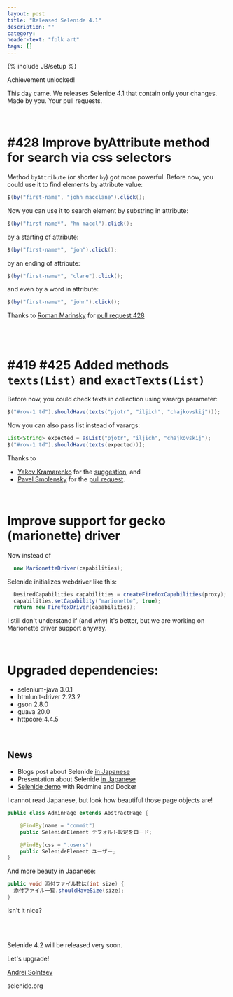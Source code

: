 ```yaml
---
layout: post
title: "Released Selenide 4.1"
description: ""
category:
header-text: "folk art"
tags: []
---
```

{% include JB/setup %}

Achievement unlocked!

This day came. We releases Selenide 4.1 that contain only your changes. Made by you. Your pull requests. 

<br/>

# #428 Improve byAttribute method for search via css selectors

Method `byAttribute` (or shorter `by`) got more powerful. 
Before now, you could use it to find elements by attribute value:

```java
$(by("first-name", "john macclane").click();
```

Now you can use it to search element by substring in attribute:

```java
$(by("first-name*", "hn maccl").click();
```

by a starting of attribute:

```java
$(by("first-name*", "joh").click();
```

by an ending of attribute:

```java
$(by("first-name*", "clane").click();
```

and even by a word in attribute:

```java
$(by("first-name*", "john").click();
```


Thanks to [Roman Marinsky](https://github.com/rmarinsky) for [pull request 428](https://github.com/selenide/selenide/pull/428)

<br/>
<br/>

# #419 #425 Added methods `texts(List)` and `exactTexts(List)`

Before now, you could check texts in collection using varargs parameter:

```java
$("#row-1 td").shouldHave(texts("pjotr", "iljich", "chajkovskij")));
```

Now you can also pass list instead of varargs:

```java
List<String> expected = asList("pjotr", "iljich", "chajkovskij");
$("#row-1 td").shouldHave(texts(expected)));
```

Thanks to 

* [Yakov Kramarenko](https://github.com/yashaka) for the [suggestion](https://github.com/selenide/selenide/issues/419), and
* [Pavel Smolensky](https://github.com/pavelsmolensky) for the [pull request](https://github.com/selenide/selenide/pull/425). 

<br/>

# Improve support for gecko (marionette) driver

Now instead of 

```java
  new MarionetteDriver(capabilities);
```

Selenide initializes webdriver like this:

```java
  DesiredCapabilities capabilities = createFirefoxCapabilities(proxy);
  capabilities.setCapability("marionette", true);
  return new FirefoxDriver(capabilities);
```

I still don't understand if (and why) it's better, but we are working on Marionette driver support anyway. 

<br/>

# Upgraded dependencies:
* selenium-java 3.0.1
* htmlunit-driver 2.23.2
* gson 2.8.0
* guava 20.0
* httpcore:4.4.5

<br/>

## News 
 
* Blogs post about Selenide [in Japanese](http://qiita.com/shimashima35/items/a437f0ed080a9ba71b72)
* Presentation about Selenide [in Japanese](http://backpaper0.github.io/ghosts/try-selenide/index.html#1)
* [Selenide demo](https://github.com/backpaper0/selenide-demo) with Redmine and Docker

I cannot read Japanese, but look how beautiful those page objects are!

```java
public class AdminPage extends AbstractPage {

    @FindBy(name = "commit")
    public SelenideElement デフォルト設定をロード;

    @FindBy(css = ".users")
    public SelenideElement ユーザー;
}
```

And more beauty in Japanese:

```java
public void 添付ファイル数は(int size) {
  添付ファイル一覧.shouldHaveSize(size);
}
```

Isn't it nice?

<br/>
<br/>

Selenide 4.2 will be released very soon. 

Let's upgrade!

[Andrei Solntsev](http://asolntsev.github.io/)

selenide.org
